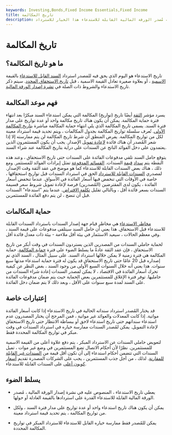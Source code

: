 ```yaml
---
keywords: Investing,Bonds,Fixed Income Essentials,Fixed Income
title: تاريخ المكالمة
description: تاريخ المكالمة هو الوقت الذي قد يمارس فيه مُصدر الورقة المالية القابلة للاستدعاء هذا الخيار للاسترداد.
---
```


# تاريخ المكالمة
## ما هو تاريخ المكالمة؟

تاريخ الاستدعاء هو اليوم الذي يحق فيه للمصدر استرداد [السند القابل للاستدعاء](/callablebond) بالقيمة [الاسمية](/parvalue) ، أو بعلاوة صغيرة تعادل القيمة الاسمية ، قبل [تاريخ الاستحقاق المحدد](/maturitydate). سيتم ذكر تاريخ الاستدعاء والشروط ذات الصلة في [نشرة إصدار الورقة المالية](/prospectus).

## فهم موعد المكالمة

يسرد مؤشر [الثقة](/trust_indenture) أيضًا تاريخ (تواريخ) المكالمة التي يمكن استدعاء السند مبكرًا بعد انتهاء فترة حماية المكالمة. يمكن أن يكون هناك تاريخ مكالمة واحد أو عدة تواريخ على مدار فترة السند. يسمى تاريخ المكالمة الذي يلي انتهاء حماية المكالمة مباشرة [بتاريخ المكالمة الأولى](/firstcall). تُعرف سلسلة تواريخ المكالمة بجدول المكالمات ، ويتم تحديد قيمة استرداد معينة لكل من تواريخ المكالمة. يفرض المنطق أن شرط تاريخ المكالمة لن يتم ممارسته إلا إذا شعر المُصدر أن هناك فائدة [لإعادة تمويل](/refinance) الإصدار. يجب أن يكون المستثمرون الذين يعتمدون على دخل الفوائد الناتج عن السندات على دراية بتاريخ المكالمة عند شراء السند.

يتوقع حامل السند تلقي مدفوعات الفائدة على السندات حتى تاريخ الاستحقاق ، وعند هذه النقطة يتم [سداد](/facevalue) [قيمة](/facevalue) السندات. [القسائم المدفوعة](/coupon) تمثل إيرادات الفوائد للمستثمر. ومع ذلك ، هناك بعض السندات القابلة للاستدعاء كما هو موضح في عقد الثقة وقت الإصدار. لمصدري [السندات القابلة للاسترداد](/callablebond) الحق في استرداد السندات قبل تواريخ استحقاقها ، خاصة في الأوقات التي تنخفض فيها أسعار الفائدة في الأسواق. عندما تنخفض أسعار الفائدة ، يكون لدى المقترضين (المُصدرين) فرصة لإعادة تمويل شروط سعر قسيمة السندات بسعر فائدة أقل ، وبالتالي تقليل [تكلفة الاقتراض](/costofdebt). عندما يتم "استدعاء" السندات قبل أن تنضج ، لن يتم دفع الفائدة للمستثمرين.

## حماية المكالمات

[مخاطر الاستدعاء](/callrisk) هي مخاطر قيام جهة إصدار السندات باسترداد السندات القابلة للاستدعاء قبل الاستحقاق. هذا يعني أن حامل السند سيتلقى مدفوعات على قيمة السند ، وفي معظم الحالات ، سيعيد الاستثمار في بيئة أقل ملاءمة - بيئة ذات معدل فائدة أقل.

لحماية حاملي السندات من المصدرين الذين يستردون السندات في وقت أبكر من تاريخ الاستحقاق ، فإن عقد الثقة عادةً ما يسلط الضوء على فترة [حماية المكالمة](/callprotection). حماية المكالمة هي فترة زمنية لا يمكن خلالها استرداد السند. على سبيل المثال ، السند الذي تم إصداره قبل 20 عامًا حتى تاريخ الاستحقاق قد يكون له فترة حماية استدعاء مدتها سبع سنوات. هذا يعني أنه خلال السنوات السبع الأولى من وجود السند ، بغض النظر عن كيفية تحرك أسعار الفائدة في الاقتصاد ، لا يمكن لمصدر السندات إعادة شراء السندات من حامليها. توفر فترة الإغلاق للمستثمرين بعض الحماية حيث يتم ضمان مدفوعات الفائدة على السند لمدة سبع سنوات على الأقل ، وبعد ذلك لا يتم ضمان دخل الفائدة.

## إعتبارات خاصة

قد يختار المُصدر استرداد سنداته الحالية في تاريخ الاستدعاء إذا كانت أسعار الفائدة مواتية. إذا كانت المعدلات والعوائد غير مواتية ، فمن المرجح أن يختار المصدرون عدم استدعاء سنداتهم حتى تاريخ استدعاء لاحق أو ببساطة الانتظار حتى تاريخ الاستحقاق لإعادة التمويل. يمكن لمُصدر السندات ممارسة خياره في استرداد السندات في وقت مبكر في تواريخ المكالمة المحددة فقط.

لتعويض حاملي السندات عن الاسترداد المبكر ، يتم دفع علاوة أعلى من القيمة الاسمية للمستثمرين. نظرًا لأن أحكام الاتصال تضع المستثمرين في وضع غير موات ، تميل السندات التي تتضمن أحكام استدعاء إلى أن تكون أقل قيمة من [السندات غير القابلة للمقارنة](/noncallable). لذلك ، من أجل جذب المستثمرين ، يجب على الشركات المصدرة تقديم [أسعار كوبون أعلى](/coupon-rate) على السندات القابلة للاستدعاء.

## يسلط الضوء

- يعطي تاريخ الاستدعاء ، المنصوص عليه في نشرة إصدار الورقة المالية ، مُصدر الورقة المالية القابلة للاستدعاء القدرة على استردادها بالقيمة العادلة أو حولها.

- يمكن أن يكون هناك تاريخ استدعاء واحد أو عدة تواريخ على مدار فترة السند ، ولكل من تواريخ المكالمة ، يتم تحديد قيمة استرداد معينة.

- يمكن للمُصدر فقط ممارسة خياره القابل للاستدعاء للاسترداد المبكر في تواريخ المكالمة المحددة.

